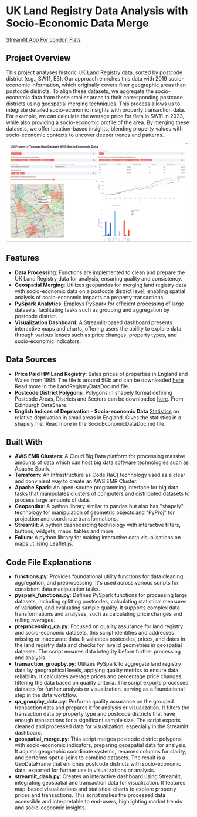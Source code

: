 # UK Land Registry Data Analysis with Socio-Economic Data Merge
[Streamlit App For London Flats](https://land-registry-merge-socio-economic.streamlit.app/)

## Project Overview

This project analyses historic UK Land Registry data, sorted by postcode district (e.g., SW11, E3). Our approach enriches this data with 2019 socio-economic information, which originally covers finer geographic areas than postcode districts. To align these datasets, we aggregate the socio-economic data from these smaller areas to their corresponding postcode districts using geospatial merging techniques. This process allows us to integrate detailed socio-economic insights with property transaction data. For example, we can calculate the average price for flats in SW11 in 2023, while also providing a socio-economic profile of the area. By merging these datasets, we offer location-based insights, blending property values with socio-economic contexts to uncover deeper trends and patterns.

![Example Dashboard Output Of London Postcode District Comparisons](/Images/LondonDistrictsComparison.png)

## Features

- **Data Processing**: Functions are implemented to clean and prepare the UK Land Registry data for analysis, ensuring quality and consistency.
- **Geospatial Merging**: Utilizes geopandas for merging land registry data with socio-economic data on a postcode district level, enabling spatial analysis of socio-economic impacts on property transactions.
- **PySpark Analytics**: Employs PySpark for efficient processing of large datasets, facilitating tasks such as grouping and aggregation by postcode district.
- **Visualization Dashboard**: A Streamlit-based dashboard presents interactive maps and charts, offering users the ability to explore data through various lenses such as price changes, property types, and socio-economic indicators.

## Data Sources

- **Price Paid HM Land Registry**: Sales prices of properties in England and Wales from 1995. The file is around 5Gb and can be downloaded [here](https://www.gov.uk/government/statistical-data-sets/price-paid-data-downloads) Read more in the LandRegistryDataDoc.md file.
- **Postcode District Polygons**: Polygons in shapely format defining Postcode Areas, Districts and Sectors can be downloaded
[here](https://datashare.ed.ac.uk/handle/10283/2597). From Edinburgh DataShare.
- **English Indices of Deprivation - Socio-economic Data** [Statistics](https://www.gov.uk/government/statistics/english-indices-of-deprivation-2019) on relative deprivation in small areas in England. Gives the statistics in a shapely file. Read more in the SocioEconomicDataDoc.md file.

## Built With
- **AWS EMR Clusters**: A Cloud Big Data platform for processing massive amounts of data which can host big data software technologies such as Apache Spark.
- **Terraform**: An Infrastructure as Code (IaC) technology used as a clear and convinient way to create an AWS EMR Cluster.
- **Apache Spark**: An open-source programming interface for big data tasks that manipulates clusters of computers and distributed datasets to process large amounts of data.
- **Geopandas**: A python library similar to pandas but also has "shapely" technology for manipulation of geometric objects and "PyProj" for projection and coordinate transformations.
- **Streamlit**: A python dashboarding technology with interactive filters, buttons, widgets, maps, tables and more.
- **Folium**: A python library for making interactive data visualisations on maps utilising Leaflet.js.

## Code File Explanations
- **functions.py**: Provides foundational utility functions for data cleaning, aggregation, and preprocessing. It's used across various scripts for consistent data manipulation tasks.
- **pyspark_functions.py**: Defines PySpark functions for processing large datasets, including splitting postcodes, calculating statistical measures of variation, and evaluating sample quality. It supports complex data transformations and analyses, such as calculating price changes and rolling averages.
- **preprocessing_qa.py**: Focused on quality assurance for land registry and socio-economic datasets, this script identifies and addresses missing or inaccurate data. It validates postcodes, prices, and dates in the land registry data and checks for invalid geometries in geospatial datasets. The script ensures data integrity before further processing and analysis.
- **transaction_groupby.py**: Utilizes PySpark to aggregate land registry data by geographical levels, applying quality metrics to ensure data reliability. It calculates average prices and percentage price changes, filtering the data based on quality criteria. The script exports processed datasets for further analysis or visualization, serving as a foundational step in the data workflow.
- **qa_groupby_data.py**: Performs quality assurance on the grouped transaction data and prepares it for analysis or visualization. It filters the transaction data by property type and postcode districts that have enough transactions for a significant sample size. The script exports cleaned and processed data for visualization, especially in the Streamlit dashboard.
- **geospatial_merge.py**: This script merges postcode district polygons with socio-economic indicators, preparing geospatial data for analysis. It adjusts geographic coordinate systems, renames columns for clarity, and performs spatial joins to combine datasets. The result is a GeoDataFrame that enriches postcode districts with socio-economic data, exported for further use in visualizations or analysis.
- **streamlit_dash.py**: Creates an interactive dashboard using Streamlit, integrating geospatial and transaction data for visualization. It features map-based visualizations and statistical charts to explore property prices and transactions. This script makes the processed data accessible and interpretable to end-users, highlighting market trends and socio-economic insights.

